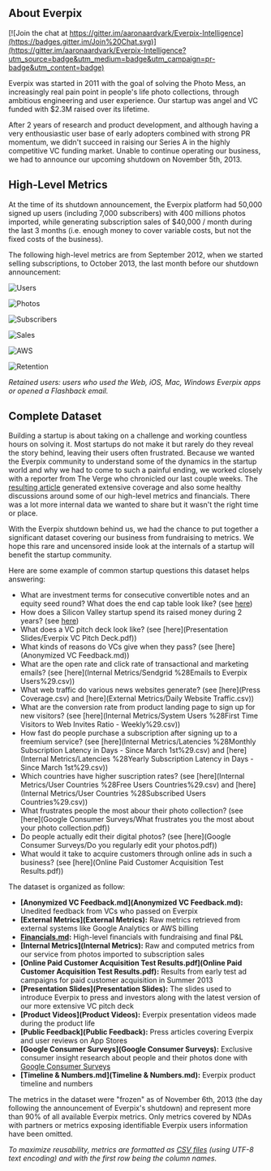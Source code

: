About Everpix
-------------

[![Join the chat at https://gitter.im/aaronaardvark/Everpix-Intelligence](https://badges.gitter.im/Join%20Chat.svg)](https://gitter.im/aaronaardvark/Everpix-Intelligence?utm_source=badge&utm_medium=badge&utm_campaign=pr-badge&utm_content=badge)

Everpix was started in 2011 with the goal of solving the Photo Mess, an increasingly real pain point in people's life photo collections, through ambitious engineering and user experience. Our startup was angel and VC funded with $2.3M raised over its lifetime.

After 2 years of research and product development, and although having a very enthousiastic user base of early adopters combined with strong PR momentum, we didn't succeed in raising our Series A in the highly competitive VC funding market. Unable to continue operating our business, we had to announce our upcoming shutdown on November 5th, 2013.

High-Level Metrics
------------------

At the time of its shutdown announcement, the Everpix platform had 50,000 signed up users (including 7,000 subscribers) with 400 millions photos imported, while generating subscription sales of $40,000 / month during the last 3 months (i.e. enough money to cover variable costs, but not the fixed costs of the business).

The following high-level metrics are from September 2012, when we started selling subscriptions, to October 2013, the last month before our shutdown announcement:

![Users](https://raw2.github.com/everpix/Everpix-Intelligence/master/_graphs/users.png)

![Photos](https://raw2.github.com/everpix/Everpix-Intelligence/master/_graphs/photos.png)

![Subscribers](https://raw2.github.com/everpix/Everpix-Intelligence/master/_graphs/subscribers.png)

![Sales](https://raw2.github.com/everpix/Everpix-Intelligence/master/_graphs/sales.png)

![AWS](https://raw2.github.com/everpix/Everpix-Intelligence/master/_graphs/aws.png)

![Retention](https://raw2.github.com/everpix/Everpix-Intelligence/master/_graphs/retention.png)

*Retained users: users who used the Web, iOS, Mac, Windows Everpix apps or opened a Flashback email.*

Complete Dataset
----------------

Building a startup is about taking on a challenge and working countless hours on solving it. Most startups do not make it but rarely do they reveal the story behind, leaving their users often frustrated. Because we wanted the Everpix community to understand some of the dynamics in the startup world and why we had to come to such a painful ending, we worked closely with a reporter from The Verge who chronicled our last couple weeks. The [resulting article](http://www.theverge.com/2013/11/5/5039216/everpix-life-and-death-inside-the-worlds-best-photo-startup) generated extensive coverage and also some healthy discussions around some of our high-level metrics and financials. There was a lot more internal data we wanted to share but it wasn't the right time or place.

With the Everpix shutdown behind us, we had the chance to put together a significant dataset covering our business from fundraising to metrics. We hope this rare and uncensored inside look at the internals of a startup will benefit the startup community.

Here are some example of common startup questions this dataset helps answering:
* What are investment terms for consecutive convertible notes and an equity seed round? What does the end cap table look like? (see [here](Financials.md))
* How does a Silicon Valley startup spend its raised money during 2 years? (see [here](Financials.md))
* What does a VC pitch deck look like? (see [here](Presentation Slides/Everpix VC Pitch Deck.pdf))
* What kinds of reasons do VCs give when they pass? (see [here](Anonymized VC Feedback.md))
* What are the open rate and click rate of transactional and marketing emails? (see [here](Internal Metrics/Sendgrid %28Emails to Everpix Users%29.csv))
* What web traffic do various news websites generate? (see [here](Press Coverage.csv) and [here](External Metrics/Daily Website Traffic.csv))
* What are the conversion rate from product landing page to sign up for new visitors? (see [here](Internal Metrics/System Users %28First Time Visitors to Web Invites Ratio - Weekly%29.csv))
* How fast do people purchase a subscription after signing up to a freemium service? (see [here](Internal Metrics/Latencies %28Monthly Subscription Latency in Days - Since March 1st%29.csv) and [here](Internal Metrics/Latencies %28Yearly Subscription Latency in Days - Since March 1st%29.csv))
* Which countries have higher suscription rates? (see [here](Internal Metrics/User Countries %28Free Users Countries%29.csv) and [here](Internal Metrics/User Countries %28Subscribed Users Countries%29.csv))
* What frustrates people the most abour their photo collection? (see [here](Google Consumer Surveys/What frustrates you the most about your photo collection.pdf))
* Do people actually edit their digital photos? (see [here](Google Consumer Surveys/Do you regularly edit your photos.pdf))
* What would it take to acquire customers through online ads in such a business? (see [here](Online Paid Customer Acquisition Test Results.pdf))

The dataset is organized as follow:
* **[Anonymized VC Feedback.md](Anonymized VC Feedback.md):** Unedited feedback from VCs who passed on Everpix
* **[External Metrics](External Metrics):** Raw metrics retrieved from external systems like Google Analytics or AWS billing
* **[Financials.md](Financials.md):** High-level financials with fundraising and final P&L
* **[Internal Metrics](Internal Metrics):** Raw and computed metrics from our service from photos imported to subscription sales
* **[Online Paid Customer Acquisition Test Results.pdf](Online Paid Customer Acquisition Test Results.pdf):** Results from early test ad campaigns for paid customer acquisition in Summer 2013
* **[Presentation Slides](Presentation Slides):** The slides used to introduce Everpix to press and investors along with the latest version of our more extensive VC pitch deck
* **[Product Videos](Product Videos):** Everpix presentation videos made during the product life
* **[Public Feedback](Public Feedback):** Press articles covering Everpix and user reviews on App Stores
* **[Google Consumer Surveys](Google Consumer Surveys):** Exclusive consumer insight research about people and their photos done with [Google Consumer Surveys](http://www.google.com/insights/consumersurveys/home)
* **[Timeline & Numbers.md](Timeline & Numbers.md):** Everpix product timeline and numbers

The metrics in the dataset were "frozen" as of November 6th, 2013 (the day following the announcement of Everpix's shutdown) and represent more than 90% of all available Everpix metrics. Only metrics covered by NDAs with partners or metrics exposing identifiable Everpix users information have been omitted.

*To maximize reusability, metrics are formatted as [CSV files](https://en.wikipedia.org/wiki/Comma-separated_values) (using UTF-8 text encoding) and with the first row being the column names.*
